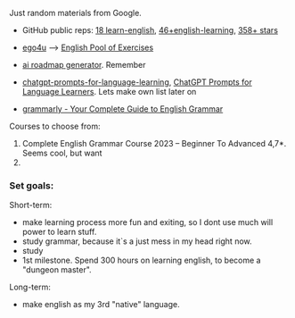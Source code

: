 Just random materials from Google. 
* GitHub public reps: [18 learn-english](https://github.com/topics/learn-english), [46+english-learning](https://github.com/topics/english-learning), [358+ stars](https://github.com/epalatov/learning-english)
* [ego4u](https://www.ego4u.com/) --> [English Pool of Exercises](https://www.ego4u.com/en/cram-up/grammar/exercises)

* [ai roadmap generator](https://ai-roadmap.com/roadmap/y7u7fn6). Remember
* [chatgpt-prompts-for-language-learning](https://www.learnprompt.org/chatgpt-prompts-for-language-learning/), [ChatGPT Prompts for Language Learners](https://myenglishdomain.com/chatgpt-prompts-for-language-learners/). Lets make own list later on
* [grammarly - Your Complete Guide to English Grammar](https://www.grammarly.com/grammar?utm_source=github&utm_medium=CodingMagpie/my_English_roadmap)

Courses to choose from:
1) Complete English Grammar Course 2023 – Beginner To Advanced 4,7*. Seems cool, but want 
2) 

### Set goals:
Short-term:
- make learning process more fun and exiting, so I dont use much will power to learn stuff.
- study grammar, because it`s a just mess in my head right now.
- study  
- 1st milestone. Spend 300 hours on learning english, to become a "dungeon master".

Long-term:
- make english as my 3rd "native" language.


